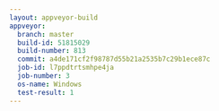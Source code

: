 ```yaml
---
layout: appveyor-build
appveyor:
  branch: master
  build-id: 51815029
  build-number: 813
  commit: a4de171cf2f98787d55b21a2535b7c29b1ece87c
  job-id: l7ppdtrtsmhpe4ja
  job-number: 3
  os-name: Windows
  test-result: 1
---
```

